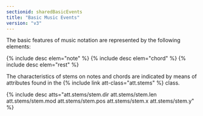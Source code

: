 ```yaml
---
sectionid: sharedBasicEvents
title: "Basic Music Events"
version: "v3"
---
```


The basic features of music notation are represented by the following elements:

{% include desc elem="note" %} 
{% include desc elem="chord" %} 
{% include desc elem="rest" %} 

The characteristics of stems on notes and chords are indicated by means of attributes found in the {% include link att-class="att.stems" %} class.

{% include desc atts="att.stems/stem.dir att.stems/stem.len att.stems/stem.mod att.stems/stem.pos att.stems/stem.x att.stems/stem.y" %} 

